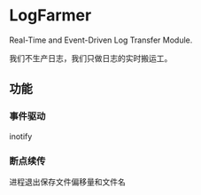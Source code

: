# LogFarmer
Real-Time and Event-Driven Log Transfer Module.

我们不生产日志，我们只做日志的实时搬运工。

## 功能

### 事件驱动
inotify

### 断点续传
进程退出保存文件偏移量和文件名
